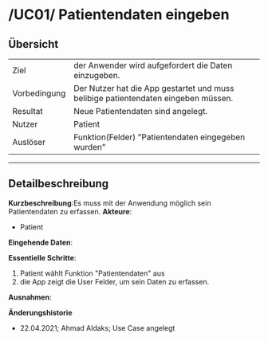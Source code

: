# /UC01/ Patientendaten eingeben

## Übersicht

  |||
 ---------------|---------------------------------------------------------------
  Ziel          | der Anwender wird aufgefordert die Daten einzugeben.
  Vorbedingung  | Der Nutzer hat die App gestartet und muss belibige patientendaten eingeben müssen.
  Resultat      | Neue Patientendaten sind angelegt.
  Nutzer        | Patient
  Auslöser      | Funktion(Felder) "Patientendaten eingegeben wurden"
  ------------------------------------------------------------------------------

## Detailbeschreibung

**Kurzbeschreibung**:Es muss mit der Anwendung möglich sein Patientendaten zu erfassen.
**Akteure**:
* Patient

**Eingehende Daten**:

**Essentielle Schritte**:
1. Patient wählt Funktion "Patientendaten" aus
2. die App zeigt die User Felder, um sein Daten zu erfassen.

**Ausnahmen**:


**Änderungshistorie**
* 22.04.2021; Ahmad Aldaks; Use Case angelegt

